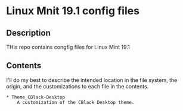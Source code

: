 # Linux Mnit 19.1 config files

## Description

THis repo contains congfig files for Linux Mint 19.1

## Contents

I'll do my best to describe the intended location in the file system, the origin, and the customizations to each file in the contents. 

    * Theme_CBlack-Desktop 
        A customization of the CBlack Desktop theme.